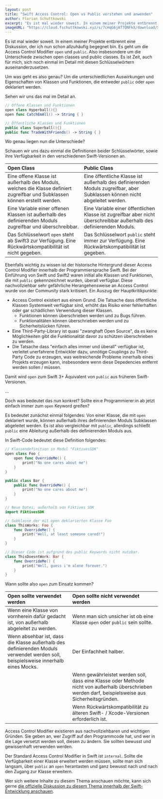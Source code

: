 ```yaml
---
layout: post
title: "Swift Access Control: Open vs Public verstehen und anwenden"
author: Florian Schuttkowski
excerpt: "Es ist mal wieder soweit. In einem meiner Projekte entbrennt eine Diskussion, der ich nun schon allzuhäufig begegnet bin. Es geht um die Access Control Modifier open und public. Also insbesondere um die Unterschiede zwischen open classes und public classes. Es ist Zeit, auch für mich, sich noch einmal im Detail mit diesen Schlüsselwörtern auseinanderzusetzen."
imageURL: "https://cloud.fschuttkowski.xyz/s/7cHqG6jAT7QNFkX/download/Screenshot%202022-03-01%20at%2009.03.06.png"
---
```


Es ist mal wieder soweit. In einem meiner Projekte entbrennt eine Diskussion, der ich nun schon allzuhäufig begegnet bin. 
Es geht um die Access Control Modifier `open` und `public`. Also insbesondere um die Unterschiede zwischen open classes und public classes. Es ist Zeit, auch für mich, sich noch einmal im Detail mit diesen Schlüsselwörtern auseinanderzusetzen.

Um was geht es also genau? Um die unterschiedlichen Auswirkungen und Eigenschaften von Klassen und Funktionen, die entweder `public` oder `open` deklariert werden.

Sehen wir uns das mal im Detail an.

```swift
// Offene Klassen und Funktionen
open class Hyperball(){}
open func CatchEmAll() -> String { }

// Öffentliche Klassen und Funktionen
public class Superball(){}
public func TradeWithFriends() -> String { }
```
Wo genau liegen nun die Unterschiede?

Schauen wir uns dazu einmal die Definitionen beider Schlüsselwörter, sowie ihre Verfügbarkeit in den verschiedenen Swift-Versionen an.

|Open Class|Public Class|
|:--|:--|
|Eine offene Klasse ist außerhalb des Moduls, welches die Klasse definiert zugreifbar und Subklassen können erstellt werden.|Eine öffentliche Klasse ist außerhalb des definierenden Moduls zugreifbar, aber Subklassen können nicht abgeleitet werden.|
|Eine Variable einer offenen Klassen ist außerhalb des definierenden Moduls zugreifbar und überschreibbar.|Eine Variable einer öffentlichen Klasse ist zugreifbar aber nicht überschreibbar außerhalb des definierenden Moduls.|
|Das Schlüsselwort `open` steht ab Swift3 zur Verfügung. Eine Rückwärtskompatibilität ist nicht gegeben.|Das Schlüsselwort `public` steht immer zur Verfügung. Eine Rückwärtskompatibilität ist gegeben.|

Ebenfalls wichtig zu wissen ist der historische Hintergrund dieser Access Control Modifier innerhalb der Programmiersprache Swift. Bei der Einführung von Swift und Swift2 waren initial alle Klassen und Funktionen, die mit `public` gekennzeichnet wurden, überall verfügbar. Diese nachvollziehbar sehr gefährliche Herangehensweise an Access Control wurde von der Community stark kritisiert. Ein Auszug der Hauptkritikpunkte:

- Access Control existiert aus einem Grund. Die Tatsache dass öffentliche Klassen Systemweit verfügbar sind, erhöht das Risiko einer fehlerhaften oder gar schädlichen Verwendung dieser Klassen. 
    - Funktionen können überschrieben werden und zu Bugs führen.
    - Funktionalitäten können überschrieben werden und zu Sicherheitslücken führen.
- Eine Third-Party-Library ist quasi "zwanghaft Open Source", da es keine Möglichkeiten gibt die Funktionalität davor zu schützen überschrieben zu werden.
- Die Tatsache dass "einfach alles immer und überall" verfügbar ist, verleitet unerfahrene Entwickler dazu, unnötige Couplings zu Third-Party Code zu erzeugen, was weitreichende Probleme innerhalb eines Projekts erzeugen kann, insbesondere wenn diese Depedencies entfernt werden sollen / müssen.

Damit wird `open` zum Swift 3+ Äquivalent von `public` aus früheren Swift-Versionen.

...

Doch was bedeutet das nun konkret? Sollte ein:e Programmierer:in ab jetzt einfach immer zum `open` Keyword greifen?

Es bedeutet zunächst einmal folgendes: Von einer Klasse, die mit `open` deklariert wurde, können außerhalb ihres definierenden Moduls Subklassen abgeleitet werden. Es ist also vergleichbar mit `public`, allerdings schließt `public` eine Ableitung außerhalb des definierenden Moduls aus.

In Swift-Code bedeutet diese Definition folgendes:

```swift
// Klassendefinition in Modul "FiktivesSDK"
open class Foo { 
    open func OverrideMe() { 
        print("No one cares about me")
    }
}

public class Bar {
    public func OverrideMe() { 
        print("No one cares about me")
    }
}
```
```swift
// Neue Datei, außerhalb von Fiktives SDK
import FiktivesSDK

// Subklasse der mit open deklarierten Klasse Foo
class ThisWorks: Foo {
    func OverrideMe() {
        print("Well, at least someone cared!")
    }
}

// Dieser Code ist aufgrund des public Keywords nicht nutzbar.
class ThisDoesntWork: Bar {
    func OverrideMe() {
        print("Well, guess i'm alone forever.")
    }
}
```

Wann sollte also `open` zum Einsatz kommen? 

|Open sollte verwendet werden|Open sollte nicht verwendet werden|
|:--|:--|
|Wenn eine Klasse von vornherein dafür gedacht ist, von außerhalb abgeleitet zu werden.|Wenn man sich unsicher ist ob eine Klasse `open` oder `public` sein sollte.|
|Wenn absehbar ist, dass die Klasse außerhalb des definierenden Moduls verwendet werden soll, beispielsweise innerhalb eines Mocks.|Der Einfachheit halber.|
||Wenn gewährleistet werden soll, dass eine Klasse oder Methode nicht von außerhalb überschrieben werden darf, beispielsweise aus Sicherheitsgründen.|
||Wenn Rückwärtskompatibilität zu älteren Swift- / Xcode-Versionen erforderlich ist.|

Access Control Modifier existieren aus nachvollziehbaren und wichtigen Gründen. Sie geben an, wer Zugriff auf den Programmcode hat, und wer in die Lage versetzt werden soll, diesen zu ändern. Sie sollten bewusst und gewissenhaft verwenden werden.

Der Standard Access Control Modifier in Swift ist `internal`. Sollte die Verfügbarkeit einer Klasse erweitert werden müssen, sollte man sich langsam, über `public` an `open` herantasten und ganz bewusst nach und nach den Zugang zur Klasse erweitern.

Wer sich weitere Inhalte zu diesem Thema anschauen möchte, kann sich gerne [die offizielle Diskussion zu diesem Thema innerhalb der Swift-Entwicklung anschauen](https://github.com/apple/swift-evolution/blob/master/proposals/0117-non-public-subclassable-by-default.md).
